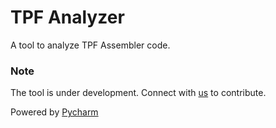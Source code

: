 # TPF Analyzer

A tool to analyze TPF Assembler code.

### Note
The tool is under development. Connect with [us](mailto:nayan@crazyideas.co.in?subject=Contribute) to contribute.

Powered by [Pycharm](https://www.jetbrains.com/?from=TPFAnalyzer)